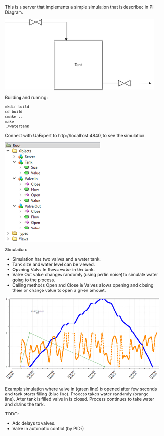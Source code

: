 This is a server that implements a simple simulation that is described in PI Diagram.

![PI Diagram](/tank.png)

Building and running:
```
mkdir build
cd build
cmake ..
make
./watertank
```

Connect with UaExpert to http://localhost:4840, to see the simulation.

![UAExpert tree](/uaexpert.png)

Simulation:
* Simulation has two valves and a water tank. 
* Tank size and water level can be viewed.
* Opening Valve In flows water in the tank.
* Valve Out value changes randomly (using perlin noise) to simulate water going to the process.
* Calling methods Open and Close in Valves allows opening and closing them or change value to open a given amount.

![Example](/example.png)

Example simulation where valve in (green line) is opened after few seconds and tank starts filling (blue line). 
Process takes water randomly (orange line). After tank is filled valve in is closed.
Process continues to take water and drains the tank.

TODO:
* Add delays to valves.
* Valve in automatic control (by PID?)
